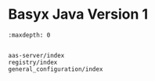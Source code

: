 # Basyx Java Version 1

```{toctree}
:maxdepth: 0


aas-server/index
registry/index
general_configuration/index

```